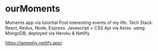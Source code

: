 # ourMoments
Moments app via tutortial
Post interesting events of my life. 
Tech Stack: React, Redux, Node, Express. Javascript + CSS
Api via Axios. using MongoDB, deployed via Heroku & Netlify

https://iamephy.netlify.app/
